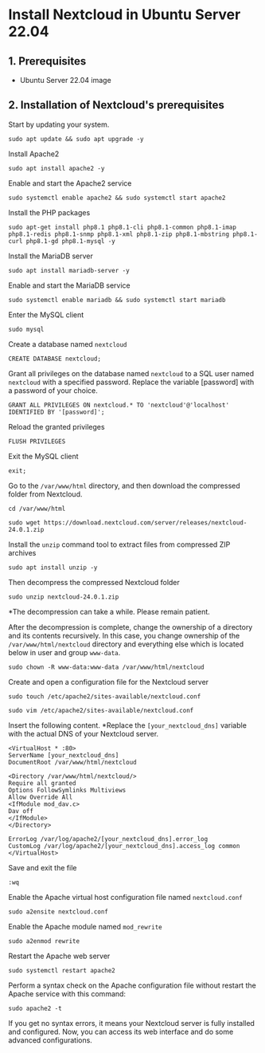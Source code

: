 # Install Nextcloud in Ubuntu Server 22.04

## 1. Prerequisites
- Ubuntu Server 22.04 image

## 2. Installation of Nextcloud's prerequisites
Start by updating your system.
```
sudo apt update && sudo apt upgrade -y
```

Install Apache2
```
sudo apt install apache2 -y
```

Enable and start the Apache2 service
```
sudo systemctl enable apache2 && sudo systemctl start apache2
```

Install the PHP packages
```
sudo apt-get install php8.1 php8.1-cli php8.1-common php8.1-imap php8.1-redis php8.1-snmp php8.1-xml php8.1-zip php8.1-mbstring php8.1-curl php8.1-gd php8.1-mysql -y
```

Install the MariaDB server
```
sudo apt install mariadb-server -y
```

Enable and start the MariaDB service
```
sudo systemctl enable mariadb && sudo systemctl start mariadb
```

Enter the MySQL client
```
sudo mysql
```

Create a database named `nextcloud`
```
CREATE DATABASE nextcloud;
```

Grant all privileges on the database named `nextcloud` to a SQL user named `nextcloud` with a specified password. Replace the variable [password] with a password of your choice.
```
GRANT ALL PRIVILEGES ON nextcloud.* TO 'nextcloud'@'localhost' IDENTIFIED BY '[password]';
```

Reload the granted privileges
```
FLUSH PRIVILEGES
```

Exit the MySQL client
```
exit;
```

Go to the `/var/www/html` directory, and then download the compressed folder from Nextcloud.
```
cd /var/www/html
```

```
sudo wget https://download.nextcloud.com/server/releases/nextcloud-24.0.1.zip
```

Install the `unzip` command tool to extract files from compressed ZIP archives
```
sudo apt install unzip -y
```

Then decompress the compressed Nextcloud folder
```
sudo unzip nextcloud-24.0.1.zip
```

*The decompression can take a while. Please remain patient.

After the decompression is complete, change the ownership of a directory and its contents recursively. In this case, you change ownership of the `/var/www/html/nextcloud` directory and everything else which is located below in user and group `www-data`.

```
sudo chown -R www-data:www-data /var/www/html/nextcloud
```

Create and open a configuration file for the Nextcloud server
```
sudo touch /etc/apache2/sites-available/nextcloud.conf
```

```
sudo vim /etc/apache2/sites-available/nextcloud.conf
```

Insert the following content. *Replace the `[your_nextcloud_dns]` variable with the actual DNS of your Nextcloud server.
```
<VirtualHost * :80>
ServerName [your_nextcloud_dns]
DocumentRoot /var/www/html/nextcloud

<Directory /var/www/html/nextcloud/>
Require all granted
Options FollowSymlinks Multiviews
Allow Override All
<IfModule mod_dav.c>
Dav off
</IfModule>
</Directory>

ErrorLog /var/log/apache2/[your_nextcloud_dns].error_log
CustomLog /var/log/apache2/[your_nextcloud_dns].access_log common
</VirtualHost>
```

Save and exit the file
```
:wq
```

Enable the Apache virtual host configuration file named `nextcloud.conf`
```
sudo a2ensite nextcloud.conf
```

Enable the Apache module named `mod_rewrite`
```
sudo a2enmod rewrite
```

Restart the Apache web server
```
sudo systemctl restart apache2
```

Perform a syntax check on the Apache configuration file without restart the Apache service with this command:
```
sudo apache2 -t
```

If you get no syntax errors, it means your Nextcloud server is fully installed and configured. Now, you can access its web interface and do some advanced configurations.
